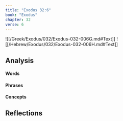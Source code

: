 ```yaml
---
title: "Exodus 32:6"
book: "Exodus"
chapter: 32
verse: 6
---
```

![[/Greek/Exodus/032/Exodus-032-006G.md#Text]]
![[/Hebrew/Exodus/032/Exodus-032-006H.md#Text]]

## Analysis

#### Words

#### Phrases

#### Concepts

## Reflections
